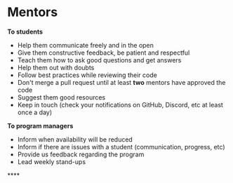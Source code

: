 # Mentors

**To students**

* Help them communicate freely and in the open
* Give them constructive feedback, be patient and respectful
* Teach them how to ask good questions and get answers
* Help them out with doubts
* Follow best practices while reviewing their code
* Don't merge a pull request until at least **two** mentors have approved the code
* Suggest them good resources
* Keep in touch \(check your notifications on GitHub, Discord, etc at least once a day\)

**To program managers**

* Inform when availability will be reduced
* Inform if there are issues with a student \(communication, progress, etc\)
* Provide us feedback regarding the program
* Lead weekly stand-ups

\*\*\*\*

